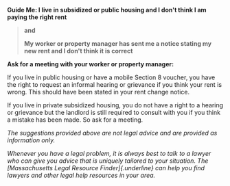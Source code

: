 **Guide Me: I live in subsidized or public housing and I don't think I
am paying the right rent**

> **and**
>
> **My worker or property manager has sent me a notice stating my new
> rent and I don't think it is correct**

**Ask for a meeting with your worker or property manager:**

If you live in public housing or have a mobile Section 8 voucher, you
have the right to request an informal hearing or grievance if you think
your rent is wrong. This should have been stated in your rent change
notice.

If you live in private subsidized housing, you do not have a right to a
hearing or grievance but the landlord is still required to consult with
you if you think a mistake has been made. So ask for a meeting.

*The suggestions provided above are not legal advice and are provided as
information only.*

*Whenever you have a legal problem, it is always best to talk to a
lawyer who can give you advice that is uniquely tailored to your
situation. The [Massachusetts Legal Resource Finder]{.underline} can
help you find lawyers and other legal help resources in your area.*
